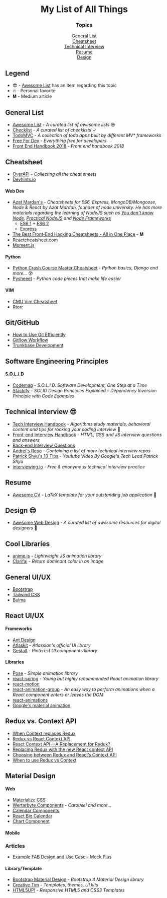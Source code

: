 <h1 align="center">My List of All Things</h1>

<div align="center">
   <h3>Topics</h3>
   <a href="#general-list">General List</a>
   <br>
   <a href="#cheatsheet">Cheatsheet</a>
   <br>
   <a href="#technical-interview">Technical Interview</a>
   <br>
   <a href="#resume">Resume</a>
   <br>
   <a href="#design">Design</a>
</div>


## Legend
* 😎 - [Awesome List](https://github.com/sindresorhus/awesome) has an item regarding this topic
* 🔥 - Personal favorite
* 𝐌 - Medium article


## General List
* [Awesome List](https://github.com/sindresorhus/awesome) - *A curated list of awesome lists* 😎
* [Checklist](https://github.com/huyingjie/Checklist-Checklist) - *A curated list of checklists* ✓
* [TodoMVC](https://github.com/tastejs/todomvc) - *A collection of todo apps built by different MV\* frameworks*
* [Free For Dev](https://github.com/ripienaar/free-for-dev) - *Everything free for developers*
* [Front End Handbook 2018](https://github.com/FrontendMasters/front-end-handbook-2018) - *Front end handbook 2018*


## Cheatsheet
* [OverAPI](http://overapi.com) - *Collecting all the cheat sheets*
* [Devhints.io](https://devhints.io)
#### Web Dev
* [Azat Mardan's](https://github.com/azat-co/cheatsheets) - *Cheatsheets for ES6, Express, MongoDB/Mongoose, Node & React by Azat Mardan, founder of node.university. He has more materials regarding the learning of NodeJS such as [You don't know Node](https://github.com/azat-co/you-dont-know-node), [Practical NodeJS](https://github.com/azat-co/practicalnode) and [Node Frameworks](http://nodeframework.com)*
    * [ES6 1](cheatsheet/es6-1-azat.png) + [ES6 2](cheatsheet/es6-1-azat.png)
    * [Express](cheatsheet/express-azat.pdf)
* [The Best Front-End Hacking Cheatsheets - All in One Place](https://medium.freecodecamp.org/modern-frontend-hacking-cheatsheets-df9c2566c72a) - 𝐌
* [Reactcheatsheet.com](https://reactcheatsheet.com)
* [Moment.js](https://devhints.io/moment)
#### Python
* [Python Crash Course Master Cheatsheet](cheatsheet/python-crash-course-all.pdf) - *Python basics, Django and more...* 😵
* [Pysheeet](https://github.com/crazyguitar/pysheeet) - *Python code pieces that make life easier*
#### VIM
* [CMU Vim Cheatsheet](https://www.cs.cmu.edu/~15131/f17/topics/vim/vim-cheatsheet.pdf)
* [Rtorr](https://vim.rtorr.com)


## Git/GitHub
* [How to Use Git Efficiently](https://medium.freecodecamp.org/how-to-use-git-efficiently-54320a236369)
* [Gitflow Workflow](https://www.atlassian.com/git/tutorials/comparing-workflows/gitflow-workflow)
* [Trunkbase Development](https://trunkbaseddevelopment.com)


## Software Engineering Principles
#### S.O.L.I.D
* [Codemag](https://www.codemag.com/article/1001061) - *S.O.L.I.D. Software Development, One Step at a Time*
* [Stackify](https://stackify.com/dependency-inversion-principle/) - *SOLID Design Principles Explained – Dependency Inversion Principle with Code Examples*


## Technical Interview 😎
* [Tech Interview Handbook](https://github.com/yangshun/tech-interview-handbook) - *Algorithms study materials, behavioral content and tips for rocking your coding interview* 💯
* [Front-end Interview Handbook](https://github.com/yangshun/front-end-interview-handbook) - *HTML, CSS and JS interview questions and answers*
* [Back-end Interview Questions](https://github.com/arialdomartini/Back-End-Developer-Interview-Questions#nosql)
* [Andrei's Repo](https://github.com/andreis/interview) - *Containing a list of more technical interview repos*
* [Patrick Shyu's 10 Tips](https://www.youtube.com/watch?v=B7WMjMZHyq0) - *Youtube Video By Google's Tech Lead Patrick Shyu*
* [interviewing.io](https://interviewing.io) - *Free & anonymous technical interview practice*


## Resume
* [Awesome CV](https://github.com/posquit0/Awesome-CV) - *LaTeX template for your outstanding job application* 📄


## Design 😎
* [Awesome Web Design](https://github.com/nicolesaidy/awesome-web-design) - *A curated list of awesome resources for digital designers* 🎨


## Cool Libraries
* [anime.js](https://animejs.com) - *Lightweight JS animation library*
* [Clarifai](https://clarifai.com/models/color-image-recognition-model-eeed0b6733a644cea07cf4c60f87ebb7) - *Return dominant color in an image*


## General UI/UX
* [Bootstrap](https://getbootstrap.com)
* [Tailwind CSS](https://github.com/tailwindcss/tailwindcss)
* [Bulma](https://bulma.io/)

## React UI/UX
#### Frameworks
* [Ant Design](https://ant.design)
* [Atlaskit](https://atlaskit.atlassian.com) - *Atlassian's official UI library*
* [Gestalt](https://github.com/pinterest/gestalt) - *Pinterest UI components library*
#### Libraries
* [Pose](https://popmotion.io/pose/) - *Simple animation library*
* [react-spring](http://react-spring.surge.sh) - *Young but highly recommended React animation library*
* [react-motion](https://github.com/chenglou/react-motion)
* [react-animation-group](https://github.com/reactjs/react-transition-group/tree/v1-stable) - *An easy way to perform animations when a React component enters or leaves the DOM*
* [react-animations](https://github.com/FormidableLabs/react-animations)
* [Google's material animation](https://material.io/develop/web/components/animation/)


## Redux vs. Context API
* [When Context replaces Redux](https://frontarm.com/james-k-nelson/when-context-replaces-redux/)
* [Redux vs React Context API](https://daveceddia.com/context-api-vs-redux/)
* [React Context API — A Replacement for Redux?](https://blog.bitsrc.io/react-context-api-a-replacement-for-redux-6e20790492b3)
* [Replacing Redux with the new React context API](https://medium.freecodecamp.org/replacing-redux-with-the-new-react-context-api-8f5d01a00e8c)
* [Choosing between Redux and React’s Context API](https://blog.usejournal.com/choosing-between-redux-and-reacts-context-api-272ca20224b2)
* [When to use Redux vs Context](https://stackoverflow.com/questions/49568073/react-context-vs-react-redux-when-should-i-use-each-one)


## Material Design
#### Web
* [Materialize CSS](https://materializecss.com/getting-started.html)
* [Wertarbyte Components](https://mui.wertarbyte.com/#introduction) - *Carousel and more...*
* [Calendar Components](https://reactjsexample.com/tag/calendar/)
* [React Big Calendar](http://intljusticemission.github.io/react-big-calendar/examples/index.html)
* [Chart Component](https://reactjsexample.com/tag/chart/)

#### Mobile
### Articles
* [Example FAB Design and Use Case - Mock Plus](https://www.mockplus.com/blog/post/floating-action-button)

#### Library/Template
* [Bootstrap Material Design](https://fezvrasta.github.io/bootstrap-material-design/) - *Bootstrap 4 Material Design library*
* [Creative Tim](https://www.creative-tim.com) - *Templates, themes, UI kits*
* [HTML5UP!](https://html5up.net) - *Responsive HTML5 and CSS3 Templates*